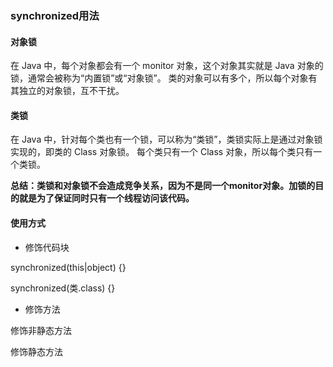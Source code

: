 ### synchronized用法

#### 对象锁
在 Java 中，每个对象都会有一个 monitor 对象，这个对象其实就是 Java 对象的锁，通常会被称为“内置锁”或“对象锁”。
类的对象可以有多个，所以每个对象有其独立的对象锁，互不干扰。
#### 类锁
在 Java 中，针对每个类也有一个锁，可以称为“类锁”，类锁实际上是通过对象锁实现的，即类的 Class 对象锁。
每个类只有一个 Class 对象，所以每个类只有一个类锁。

**总结：类锁和对象锁不会造成竞争关系，因为不是同一个monitor对象。加锁的目的就是为了保证同时只有一个线程访问该代码。**

#### 使用方式

- 修饰代码块

synchronized(this|object) {}

synchronized(类.class) {}

- 修饰方法

修饰非静态方法

修饰静态方法